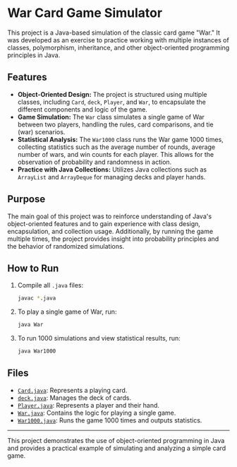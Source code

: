 # War Card Game Simulator

This project is a Java-based simulation of the classic card game "War." It was developed as an exercise to practice working with multiple instances of classes, polymorphism, inheritance, and other object-oriented programming principles in Java.

## Features

- **Object-Oriented Design:** The project is structured using multiple classes, including `Card`, `deck`, `Player`, and `War`, to encapsulate the different components and logic of the game.
- **Game Simulation:** The `War` class simulates a single game of War between two players, handling the rules, card comparisons, and tie (war) scenarios.
- **Statistical Analysis:** The `War1000` class runs the War game 1000 times, collecting statistics such as the average number of rounds, average number of wars, and win counts for each player. This allows for the observation of probability and randomness in action.
- **Practice with Java Collections:** Utilizes Java collections such as `ArrayList` and `ArrayDeque` for managing decks and player hands.

## Purpose

The main goal of this project was to reinforce understanding of Java's object-oriented features and to gain experience with class design, encapsulation, and collection usage. Additionally, by running the game multiple times, the project provides insight into probability principles and the behavior of randomized simulations.

## How to Run

1. Compile all `.java` files:
   ```sh
   javac *.java
   ```
2. To play a single game of War, run:
   ```sh
   java War
   ```
3. To run 1000 simulations and view statistical results, run:
   ```sh
   java War1000
   ```

## Files

- [`Card.java`](Card.java): Represents a playing card.
- [`deck.java`](deck.java): Manages the deck of cards.
- [`Player.java`](Player.java): Represents a player and their hand.
- [`War.java`](War.java): Contains the logic for playing a single game.
- [`War1000.java`](War1000.java): Runs the game 1000 times and outputs statistics.

---
This project demonstrates the use of object-oriented programming in Java and provides a practical example of simulating and analyzing a simple card game.